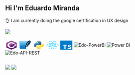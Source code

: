 ## Hi I'm Eduardo Miranda

:ok_hand: I am currently doing the google certification in UX design

<div align="lefth">
  <img height="180em" src="https://github-readme-stats.vercel.app/api/top-langs/?username=hxEdoMiranda&layout=compact&langs_count=7&theme=dracula"/>
</div>
  
  
<div style="display: inline_block"><br>
 <img align="center" alt="Edo-Csharp" height="30" width="40" src="https://raw.githubusercontent.com/devicons/devicon/master/icons/csharp/csharp-original.svg" />
<img align="center" alt="Edo-SQL" height="30" width="40" src="https://raw.githubusercontent.com/devicons/devicon/master/icons/sqlite/sqlite-original.svg" />
<img align="center" alt="Edo-Python" height="30" width="40" src="https://raw.githubusercontent.com/devicons/devicon/master/icons/python/python-original.svg" />
<img align="center" alt="Edo-React" height="30" width="40" src="https://raw.githubusercontent.com/devicons/devicon/master/icons/react/react-original.svg" />
<img align="center" alt="Edo-TypeScript" height="30" width="40" src="https://raw.githubusercontent.com/devicons/devicon/master/icons/typescript/typescript-original.svg" />
<img align="center" alt="Edo-PowerBI" height="30" width="40" src="https://raw.githubusercontent.com/devicons/devicon/master/icons/powerbi/powerbi-original.svg" />
  <img align="center" alt="Power BI" height="30" width="40" src="https://upload.wikimedia.org/wikipedia/commons/c/cf/Microsoft_Power_BI_Logo.svg" />
<img align="center" alt="Edo-API-REST" height="30" width="40" src="https://raw.githubusercontent.com/devicons/devicon/master/icons/rest/rest-original.svg" />


</div>
  
  ##
 
<div> 
  <a href="https://www.instagram.com/edomiranda_/?hl=en" target="_blank"><img src="https://img.shields.io/badge/-Instagram-%23E4405F?style=for-the-badge&logo=instagram&logoColor=white" target="_blank"></a>
  <a href="https://www.linkedin.com/in/eduardo-antonio-miranda-quezada/" target="_blank" rel="noopener noreferrer"><img src="https://img.shields.io/badge/-LinkedIn-%230077B5?style=for-the-badge&logo=linkedin&logoColor=white" target="_blank"></a> 
 
  <!--![Snake animation](https://github.com/name/name/blob/output/github-contribution-grid-snake.svg)-->
 
</div>
